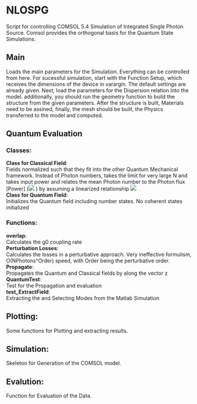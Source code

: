 # NLOSPG
Script for controlling COMSOL 5.4 Simulation of Integrated Single Photon Source. Comsol provides the orthogonal basis for the 
Quantum State Simulations.
## Main
Loads the main parameters for the Simulation. Everything can be controlled from here. For sucessful simulation, start with the 
Function Setup, which receives the dimensions of the device in varargin. The default settings are already given. Next, load 
the parameters for the Dispersion relation into the model. additionally, you should run the geometry function to build the 
structure from the given parameters. After the structure is built, Materials need to be assined, finally, the mesh should be built, 
the Physics transferred to the model and computed. 
## Quantum Evaluation
### Classes:
**Class for Classical Field**:  
Fields normalized such that they fit into the other Quantum Mechanical framework. Instead of Photon numbers, 
takes the limit for very large N and takes input power and relates the mean Photon number to the Photon flux [Power] (<img src="https://latex.codecogs.com/gif.latex?P=dN/dt\hbar\omega "/> ) by assuming 
a linearized relationship <img src="https://latex.codecogs.com/gif.latex?F=\Delta N/\Delta t "/>  
**Class for Quantum Field**:  
Initializes the Quantum field including number states. No coherent states initialized
### Functions:
**overlap**:  
Calculates the g0 coupling rate  
**Perturbation Losses**:  
Calculates the losses in a perturbative approach. Very ineffective formulism, O(NPhotons^Order) speed, with Order being the perturbative order.  
**Propagate**:  
Propagates the Quantum and Classical fields by along the vector z  
**QuantumTest**:  
Test for the Propagation and evaluation  
**test_ExtractField**:  
Extracting the and Selecting Modes from the Matlab Simulation
## Plotting:
Some functions for Plotting and extracting results.

## Simulation:
Skeleton for Generation of the COMSOL model.

## Evalution:
Function for Evaluation of the Data.